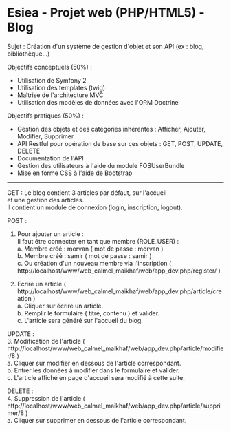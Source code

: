 Esiea - Projet web (PHP/HTML5) - Blog
========================================

Sujet : Création d'un système de gestion d'objet et son API (ex : blog, bibliothèque...)

Objectifs conceptuels (50%) :
- Utilisation de Symfony 2
- Utilisation des templates (twig)
- Maîtrise de l'architecture MVC
- Utilisation des modèles de données avec l'ORM Doctrine

Objectifs pratiques (50%) :
- Gestion des objets et des catégories inhérentes : Afficher, Ajouter, Modifier, Supprimer
- API Restful pour opération de base sur ces objets : GET, POST, UPDATE, DELETE
- Documentation de l'API
- Gestion des utilisateurs à l'aide du module FOSUserBundle
- Mise en forme CSS à l'aide de Bootstrap

-------

GET : Le blog contient 3 articles par défaut, sur l'accueil <br />
et une gestion des articles.<br />
Il contient un module de connexion (login, inscription, logout).

POST : <br />
1. Pour ajouter un article :<br />
	Il faut être connecter en tant que membre (ROLE_USER) :<br />
		a. Membre créé : morvan ( mot de passe : morvan )<br />
		b. Membre créé : samir ( mot de passe : samir )<br />
		c. Ou création d'un nouveau membre via l'inscription ( http://localhost/www/web_calmel_maikhaf/web/app_dev.php/register/ )

2. Ecrire un article ( http://localhost/www/web_calmel_maikhaf/web/app_dev.php/article/creation )<br />
	a. Cliquer sur écrire un article.<br />
	b. Remplir le formulaire ( titre, contenu ) et valider.<br />
	c. L'article sera généré sur l'accueil du blog.<br />

UPDATE :<br />
3. Modification de l'article ( http://localhost/www/web_calmel_maikhaf/web/app_dev.php/article/modifier/8 )<br />
	a. Cliquer sur modifier en dessous de l'article correspondant.<br />
	b. Entrer les données à modifier dans le formulaire et valider.<br />
	c. L'article affiché en page d'accueil sera modifié à cette suite.<br />

DELETE :<br />
4. Suppression de l'article ( http://localhost/www/web_calmel_maikhaf/web/app_dev.php/article/supprimer/8 )<br />
	a. Cliquer sur supprimer en dessous de l'article correspondant.